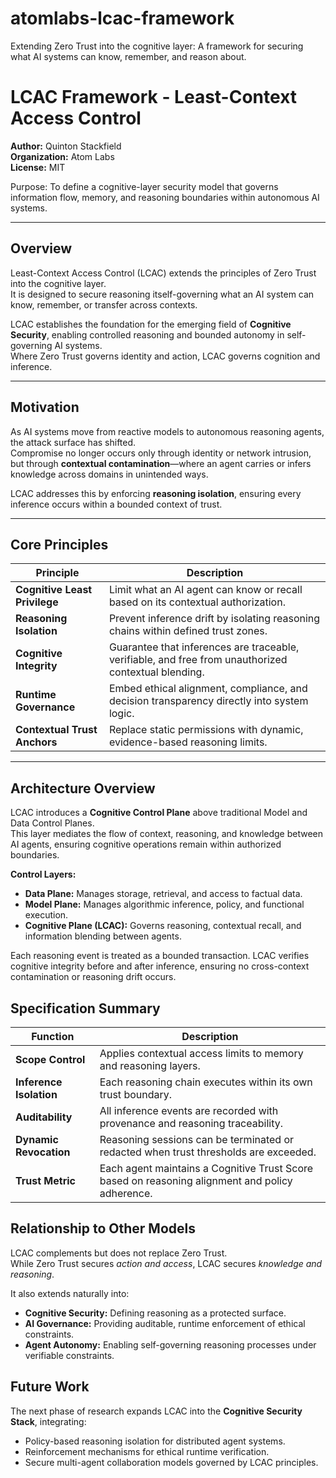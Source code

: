# atomlabs-lcac-framework
Extending Zero Trust into the cognitive layer: A framework for securing what AI systems can know, remember, and reason about.

# LCAC Framework - Least-Context Access Control
**Author:** Quinton Stackfield  
**Organization:** Atom Labs  
**License:** MIT  

Purpose: To define a cognitive-layer security model that governs information flow, memory, and reasoning boundaries within autonomous AI systems.

---

## Overview
Least-Context Access Control (LCAC) extends the principles of Zero Trust into the cognitive layer.  
It is designed to secure reasoning itself-governing what an AI system can know, remember, or transfer across contexts.  

LCAC establishes the foundation for the emerging field of **Cognitive Security**, enabling controlled reasoning and bounded autonomy in self-governing AI systems.  
Where Zero Trust governs identity and action, LCAC governs cognition and inference.

---

## Motivation
As AI systems move from reactive models to autonomous reasoning agents, the attack surface has shifted.  
Compromise no longer occurs only through identity or network intrusion, but through **contextual contamination**—where an agent carries or infers knowledge across domains in unintended ways.  

LCAC addresses this by enforcing **reasoning isolation**, ensuring every inference occurs within a bounded context of trust.

---

## Core Principles

| Principle | Description |
|------------|--------------|
| **Cognitive Least Privilege** | Limit what an AI agent can know or recall based on its contextual authorization. |
| **Reasoning Isolation** | Prevent inference drift by isolating reasoning chains within defined trust zones. |
| **Cognitive Integrity** | Guarantee that inferences are traceable, verifiable, and free from unauthorized contextual blending. |
| **Runtime Governance** | Embed ethical alignment, compliance, and decision transparency directly into system logic. |
| **Contextual Trust Anchors** | Replace static permissions with dynamic, evidence-based reasoning limits. |

---

## Architecture Overview
LCAC introduces a **Cognitive Control Plane** above traditional Model and Data Control Planes.  
This layer mediates the flow of context, reasoning, and knowledge between AI agents, ensuring cognitive operations remain within authorized boundaries.

**Control Layers:**
- **Data Plane:** Manages storage, retrieval, and access to factual data.  
- **Model Plane:** Manages algorithmic inference, policy, and functional execution.  
- **Cognitive Plane (LCAC):** Governs reasoning, contextual recall, and information blending between agents.  

Each reasoning event is treated as a bounded transaction. LCAC verifies cognitive integrity before and after inference, ensuring no cross-context contamination or reasoning drift occurs.

## Specification Summary
| Function | Description |
|-----------|--------------|
| **Scope Control** | Applies contextual access limits to memory and reasoning layers. |
| **Inference Isolation** | Each reasoning chain executes within its own trust boundary. |
| **Auditability** | All inference events are recorded with provenance and reasoning traceability. |
| **Dynamic Revocation** | Reasoning sessions can be terminated or redacted when trust thresholds are exceeded. |
| **Trust Metric** | Each agent maintains a Cognitive Trust Score based on reasoning alignment and policy adherence. |

## Relationship to Other Models
LCAC complements but does not replace Zero Trust.  
While Zero Trust secures *action and access*, LCAC secures *knowledge and reasoning*.  

It also extends naturally into:
- **Cognitive Security:** Defining reasoning as a protected surface.
- **AI Governance:** Providing auditable, runtime enforcement of ethical constraints.
- **Agent Autonomy:** Enabling self-governing reasoning processes under verifiable constraints.

## Future Work
The next phase of research expands LCAC into the **Cognitive Security Stack**, integrating:
- Policy-based reasoning isolation for distributed agent systems.
- Reinforcement mechanisms for ethical runtime verification.
- Secure multi-agent collaboration models governed by LCAC principles.
